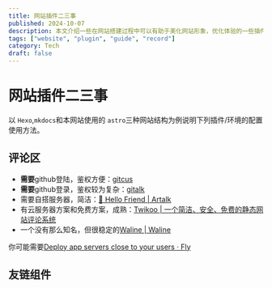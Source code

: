 ```yaml
---
title: 网站插件二三事
published: 2024-10-07
description: 本文介绍一些在网站搭建过程中可以有助于美化网站形象，优化体验的一些插件，包括但不限于评论区组件，网站友链格式，网站内嵌多媒体内容以及网站框架整体自定义内容等、
tags: ["website", "plugin", "guide", "record"]
category: Tech
draft: false
---
```

# 网站插件二三事

以 `Hexo`,`mkdocs`和本网站使用的 `astro`三种网站结构为例说明下列插件/环境的配置使用方法。

## 评论区

- **需要**github登陆，鉴权方便：[gitcus]()
- **需要**github登录，鉴权较为复杂：[gitalk](https://gitalk.github.io/)
- 需要自搭服务器，简洁：[👋 Hello Friend | Artalk](https://artalk.js.org/zh/guide/intro.html)
- 有云服务器方案和免费方案，成熟：[Twikoo | 一个简洁、安全、免费的静态网站评论系统](https://twikoo.js.org/)
- 一个没有那么知名，但很稳定的[Waline | Waline](https://waline.js.org/)

你可能需要[Deploy app servers close to your users · Fly](https://fly.io/)

## 友链组件

